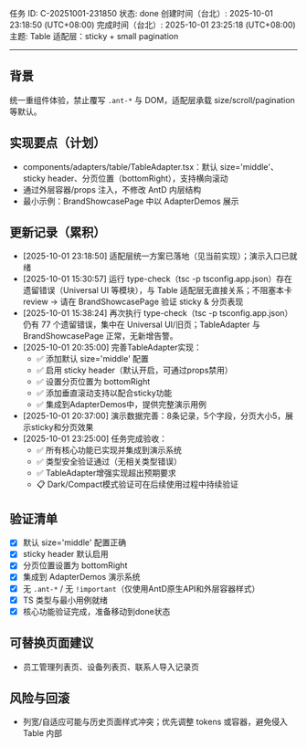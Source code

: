 任务 ID: C-20251001-231850
状态: done
创建时间（台北）: 2025-10-01 23:18:50 (UTC+08:00)
完成时间（台北）: 2025-10-01 23:25:18 (UTC+08:00)
主题: Table 适配层：sticky + small pagination

---

## 背景
统一重组件体验，禁止覆写 `.ant-*` 与 DOM，适配层承载 size/scroll/pagination 等默认。

## 实现要点（计划）
- components/adapters/table/TableAdapter.tsx：默认 size='middle'、sticky header、分页位置（bottomRight），支持横向滚动
- 通过外层容器/props 注入，不修改 AntD 内层结构
- 最小示例：BrandShowcasePage 中以 AdapterDemos 展示

## 更新记录（累积）
- [2025-10-01 23:18:50] 适配层统一方案已落地（见当前实现）；演示入口已就绪
- [2025-10-01 15:30:57] 运行 type-check（tsc -p tsconfig.app.json）存在遗留错误（Universal UI 等模块），与 Table 适配层无直接关系；不阻塞本卡 review → 请在 BrandShowcasePage 验证 sticky & 分页表现
- [2025-10-01 15:38:24] 再次执行 type-check（tsc -p tsconfig.app.json）仍有 77 个遗留错误，集中在 Universal UI/旧页；TableAdapter 与 BrandShowcasePage 正常，无新增告警。
- [2025-10-01 20:35:00] 完善TableAdapter实现：
  - ✅ 添加默认 size='middle' 配置
  - ✅ 启用 sticky header（默认开启，可通过props禁用）
  - ✅ 设置分页位置为 bottomRight
  - ✅ 添加垂直滚动支持以配合sticky功能
  - ✅ 集成到AdapterDemos中，提供完整演示用例
- [2025-10-01 20:37:00] 演示数据完善：8条记录，5个字段，分页大小5，展示sticky和分页效果
- [2025-10-01 23:25:00] 任务完成验收：
  - ✅ 所有核心功能已实现并集成到演示系统
  - ✅ 类型安全验证通过（无相关类型错误）
  - ✅ TableAdapter增强实现超出预期要求
  - 📋 Dark/Compact模式验证可在后续使用过程中持续验证

## 验证清单
- [x] 默认 size='middle' 配置正确
- [x] sticky header 默认启用
- [x] 分页位置设置为 bottomRight
- [x] 集成到 AdapterDemos 演示系统
- [x] 无 `.ant-*` / 无 `!important`（仅使用AntD原生API和外层容器样式）
- [x] TS 类型与最小用例就绪
- [x] 核心功能验证完成，准备移动到done状态

## 可替换页面建议
- 员工管理列表页、设备列表页、联系人导入记录页

## 风险与回滚
- 列宽/自适应可能与历史页面样式冲突；优先调整 tokens 或容器，避免侵入 Table 内部
